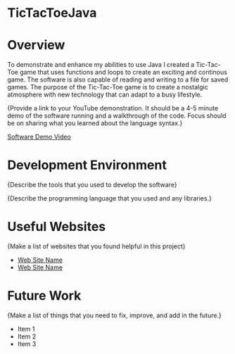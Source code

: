 # TicTacToeJava
# Overview

To demonstrate and enhance my abilities to use Java I created a Tic-Tac-Toe game that uses functions and loops to create an exciting and continous game.
The software is also capable of reading and writing to a file for saved games. The purpose of the Tic-Tac-Toe game is to create a nostalgic atmosphere with 
new technology that can adapt to a busy lifestyle.

{Provide a link to your YouTube demonstration.  It should be a 4-5 minute demo of the software running and a walkthrough of the code.  Focus should be on sharing what you learned about the language syntax.}

[Software Demo Video](http://youtube.link.goes.here)

# Development Environment

{Describe the tools that you used to develop the software}

{Describe the programming language that you used and any libraries.}

# Useful Websites

{Make a list of websites that you found helpful in this project}
* [Web Site Name](http://url.link.goes.here)
* [Web Site Name](http://url.link.goes.here)

# Future Work

{Make a list of things that you need to fix, improve, and add in the future.}
* Item 1
* Item 2
* Item 3
